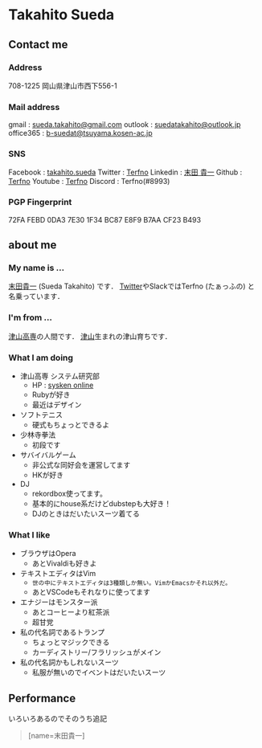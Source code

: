 # Takahito Sueda
## Contact me
### Address
708-1225
岡山県津山市西下556-1
### Mail address
gmail : sueda.takahito@gmail.com
outlook : suedatakahito@outlook.jp
office365 : b-suedat@tsuyama.kosen-ac.jp
### SNS
Facebook : [takahito.sueda](https://www.facebook.com/takahito.sueda)
Twitter : [Terfno](https://twitter.com/terfno_mai)
Linkedin : [末田 貴一](https://www.linkedin.com/in/suedatakahito/)
Github : [Terfno](https://github.com/Terfno)
Youtube : [Terfno](https://www.youtube.com/channel/UCxkKHEReWImVnREwRFXGYWg?view_as=subscriber)
Discord : Terfno(#8993)
### PGP Fingerprint
72FA FEBD 0DA3 7E30 1F34  BC87 E8F9 B7AA CF23 B493
## about me
### My name is ...
[末田貴一](https://plus.google.com/u/0/104561188046823090278) (Sueda Takahito) です．
[Twitter](https://twitter.com/terfno_mai)やSlackではTerfno (たぁっふの) と名乗っています．
### I'm from ...
[津山高専](http://www.tsuyama-ct.ac.jp/)の人間です．
[津山](https://www.city.tsuyama.lg.jp/top.php)生まれの津山育ちです．
### What I am doing
* 津山高専 システム研究部
    * HP : [sysken online](https://sysken.org/)
    * Rubyが好き
    * 最近はデザイン
* ソフトテニス
    * 硬式もちょっとできるよ
* 少林寺拳法
    * 初段です
* サバイバルゲーム
    * 非公式な同好会を運営してます
    * HKが好き
* DJ
    * rekordbox使ってます。
    * 基本的にhouse系だけどdubstepも大好き！
    * DJのときはだいたいスーツ着てる
### What I like
* ブラウザはOpera
    * あとVivaldiも好きよ
* テキストエディタはVim
    * `世の中にテキストエディタは3種類しか無い。VimかEmacsかそれ以外だ。`
    * あとVSCodeもそれなりに使ってます
* エナジーはモンスター派
    * あとコーヒーより紅茶派
    * 超甘党
* 私の代名詞であるトランプ
    * ちょっとマジックできる
    * カーディストリー/フラリッシュがメイン
* 私の代名詞かもしれないスーツ
    * 私服が無いのでイベントはだいたいスーツ

## Performance
いろいろあるのでそのうち追記

> [name=末田貴一]
> 
